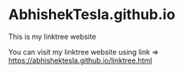 # AbhishekTesla.github.io

This is my linktree website 

You can visit my linktree website using link => https://abhishektesla.github.io/linktree.html
